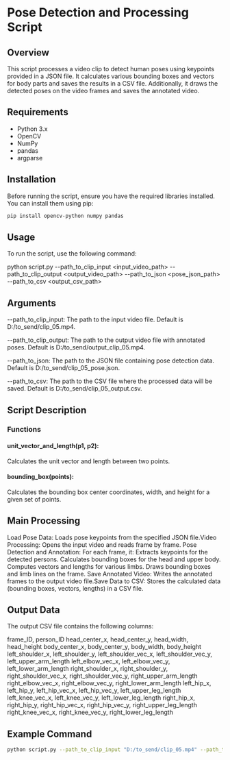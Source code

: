 # Pose Detection and Processing Script

## Overview
This script processes a video clip to detect human poses using keypoints provided in a JSON file. It calculates various bounding boxes and vectors for body parts and saves the results in a CSV file. Additionally, it draws the detected poses on the video frames and saves the annotated video.

## Requirements
- Python 3.x
- OpenCV
- NumPy
- pandas
- argparse

## Installation
Before running the script, ensure you have the required libraries installed. You can install them using pip:

```sh
pip install opencv-python numpy pandas
```

## Usage
To run the script, use the following command:

python script.py --path_to_clip_input <input_video_path> --path_to_clip_output <output_video_path> --path_to_json <pose_json_path> --path_to_csv <output_csv_path>

## Arguments

--path_to_clip_input: The path to the input video file. Default is D:/to_send/clip_05.mp4.

--path_to_clip_output: The path to the output video file with annotated poses. Default is D:/to_send/output_clip_05.mp4.

--path_to_json: The path to the JSON file containing pose detection data. Default is D:/to_send/clip_05_pose.json.

--path_to_csv: The path to the CSV file where the processed data will be saved. Default is D:/to_send/clip_05_output.csv.


## Script Description
### Functions
####  unit_vector_and_length(p1, p2): 
Calculates the unit vector and length between two points.
####    bounding_box(points): 
Calculates the bounding box center coordinates, width, and height for a given set of points.


## Main Processing
Load Pose Data: Loads pose keypoints from the specified JSON file.Video Processing: Opens the input video and reads frame by frame.
Pose Detection and Annotation: For each frame, it:
        Extracts keypoints for the detected persons.
        Calculates bounding boxes for the head and upper body.
        Computes vectors and lengths for various limbs.
        Draws bounding boxes and limb lines on the frame.
Save Annotated Video: Writes the annotated frames to the output video file.Save Data to CSV: Stores the calculated data (bounding boxes, vectors, lengths) in a CSV file.

## Output Data

The output CSV file contains the following columns:

frame_ID, person_ID
head_center_x, head_center_y, head_width, head_height
body_center_x, body_center_y, body_width, body_height
left_shoulder_x, left_shoulder_y, left_shoulder_vec_x, left_shoulder_vec_y, left_upper_arm_length
left_elbow_vec_x, left_elbow_vec_y, left_lower_arm_length
right_shoulder_x, right_shoulder_y, right_shoulder_vec_x, right_shoulder_vec_y, right_upper_arm_length
right_elbow_vec_x, right_elbow_vec_y, right_lower_arm_length
left_hip_x, left_hip_y, left_hip_vec_x, left_hip_vec_y, left_upper_leg_length
left_knee_vec_x, left_knee_vec_y, left_lower_leg_length
right_hip_x, right_hip_y, right_hip_vec_x, right_hip_vec_y, right_upper_leg_length
right_knee_vec_x, right_knee_vec_y, right_lower_leg_length

## Example Command
```sh
python script.py --path_to_clip_input "D:/to_send/clip_05.mp4" --path_to_clip_output "D:/to_send/output_clip_05.mp4" --path_to_json "D:/to_send/clip_05_pose.json" --path_to_csv "D:/to_send/clip_05_output.csv"
```
